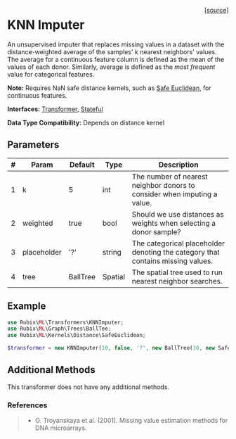 <span style="float:right;"><a href="https://github.com/RubixML/RubixML/blob/master/src/Transformers/KNNImputer.php">[source]</a></span>

# KNN Imputer
An unsupervised imputer that replaces missing values in a dataset with the distance-weighted average of the samples' *k* nearest neighbors' values. The average for a continuous feature column is defined as the mean of the values of each donor. Similarly, average is defined as the *most frequent* value for categorical features.

**Note:** Requires NaN safe distance kernels, such as [Safe Euclidean](../kernels/distance/safe-euclidean.md), for continuous features.

**Interfaces:** [Transformer](api.md#transformers), [Stateful](api.md#stateful)

**Data Type Compatibility:** Depends on distance kernel

## Parameters
| # | Param | Default | Type | Description |
|---|---|---|---|---|
| 1 | k | 5 | int | The number of nearest neighbor donors to consider when imputing a value. |
| 2 | weighted | true | bool | Should we use distances as weights when selecting a donor sample? |
| 3 | placeholder | '?' | string | The categorical placeholder denoting the category that contains missing values. |
| 4 | tree | BallTree | Spatial | The spatial tree used to run nearest neighbor searches. |

## Example
```php
use Rubix\ML\Transformers\KNNImputer;
use Rubix\ML\Graph\Trees\BallTee;
use Rubix\ML\Kernels\Distance\SafeEuclidean;

$transformer = new KNNImputer(10, false, '?', new BallTree(30, new SafeEuclidean()));
```

## Additional Methods
This transformer does not have any additional methods.

### References
>- O. Troyanskaya et al. (2001). Missing value estimation methods for DNA microarrays.